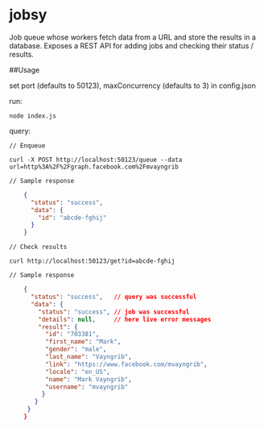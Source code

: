 # jobsy

Job queue whose workers fetch data from a URL and store the results in a database. Exposes a REST API for adding jobs and checking their status / results.

##Usage

set port (defaults to 50123), maxConcurrency (defaults to 3) in config.json

run:

    node index.js

query:

    // Enqueue

    curl -X POST http://localhost:50123/queue --data url=http%3A%2F%2Fgraph.facebook.com%2Fmvayngrib

    // Sample response

```json
    {
      "status": "success",
      "data": {
        "id": "abcde-fghij"
      }
    }
```

    // Check results

    curl http://localhost:50123/get?id=abcde-fghij

    // Sample response

```json
    {
      "status": "success",   // query was successful
      "data": {
        "status": "success", // job was successful
        "details": null,     // here live error messages
        "result": {
          "id": "703381",
          "first_name": "Mark",
          "gender": "male",
          "last_name": "Vayngrib",
          "link": "https://www.facebook.com/mvayngrib",
          "locale": "en_US",
          "name": "Mark Vayngrib",
          "username": "mvayngrib"
         }
       }
     }
    }
```
